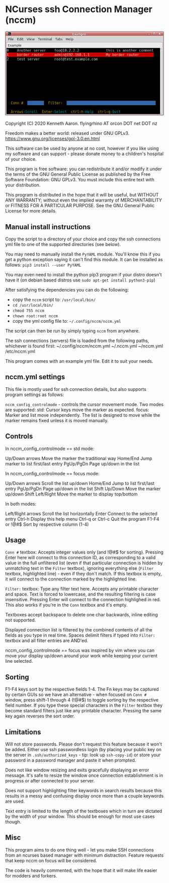 
NCurses ssh Connection Manager (nccm)
=====================================

![](images/program_screenshot.png)

Copyright (C) 2020 Kenneth Aaron.
flyingrhino AT orcon DOT net DOT nz

Freedom makes a better world: released under GNU GPLv3.
https://www.gnu.org/licenses/gpl-3.0.en.html

This software can be used by anyone at no cost, however
if you like using my software and can support - please
donate money to a children's hospital of your choice.

This program is free software: you can redistribute it
and/or modify it under the terms of the GNU General Public
License as published by the Free Software Foundation:
GNU GPLv3. You must include this entire text with your
distribution.

This program is distributed in the hope that it will be
useful, but WITHOUT ANY WARRANTY; without even the implied
warranty of MERCHANTABILITY or FITNESS FOR A PARTICULAR
PURPOSE.
See the GNU General Public License for more details.


Manual install instructions
---------------------------

Copy the script to a directory of your choice and copy
the ssh connections yml file to one of the supported
directories (see below).

You may need to manually install the `PyYAML` module.
You'll know this if you get a python exception saying
it can't find this module. It can be installed as follows:
  `pip3 install --user PyYAML`

You may even need to install the python pip3 program if
your distro doesn't have it (on debian based distros use
`sudo apt-get install python3-pip`)

After satisfying the dependencies you can do the following:
- copy the `nccm` script to: `/usr/local/bin/`
- `cd /usr/local/bin/`
- `chmod 755 nccm`
- `chown root:root nccm`
- copy the yml config file to: `~/.config/nccm/nccm.yml`

The script can then be run by simply typing `nccm`
from anywhere.

The ssh connections (servers) file is loaded from the
following paths, whichever is found first:
  ~/.config/nccm/nccm.yml
  ~/.nccm.yml
  ~/nccm.yml
  /etc/nccm.yml

This program comes with an example yml file. Edit it
to suit your needs.


nccm.yml settings
-----------------

This file is mostly used for ssh connection details, but
also supports program settings as follows:

`nccm_config_controlmode` - controls the cursor
movement mode. Two modes are supported:
  std:    Cursor keys move the marker as expected.
  focus:  Marker and list move independently.
          The list is designed to move while the marker
          remains fixed unless it is moved manually.


Controls
--------

In nccm_config_controlmode == std mode:

Up/Down arrows      Move the marker the traditional way
Home/End            Jump marker to list first/last entry
PgUp/PgDn           Page up/down in the list

In nccm_config_controlmode == focus mode:

Up/Down arrows      Scroll the list up/down
Home/End            Jump to list first/last entry
PgUp/PgDn           Page up/down in the list
Shift Up/Down       Move the marker up/down
Shift Left/Right    Move the marker to display top/bottom

In both modes:

Left/Right arrows   Scroll the list horizontally
Enter               Connect to the selected entry
Ctrl-h              Display this help menu
Ctrl-q or Ctrl-c    Quit the program
F1-F4 or !@#$       Sort by respective column (1-4)


Usage
-----

`Conn #` textbox:
Accepts integer values only (and !@#$ for sorting).
Pressing Enter here will connect to this connection ID,
as corresponding to a valid value in the full
unfiltered list (even if that particular connection
is hidden by unmatching text in the `Filter` textbox),
ignoring everything else (`Filter` textbox, highlighted
line) - even if they don't match.
If this textbox is empty, it will connect to the
connection marked by the highlighted line.

`Filter:` textbox:
Type any filter text here.
Accepts any printable character and space.
Text is forced to lowercase, and the resulting filtering
is case insensitive.
Pressing Enter will connect to the connection highlighed
in red. This also works if you're in the `Conn` textbox
and it's empty.

Textboxes accept backspace to delete one char backwards,
inline editing not supported.

Displayed connection list is filtered by the combined
contents of all the fields as you type in real time.
Spaces delimit filters if typed into `Filter:` textbox
and all filter entries are AND'ed.

nccm_config_controlmode == focus was inspired by vim
where you can move your display up/down around your work
while keeping your current line selected.


Sorting
-------

F1-F4 keys sort by the respective fields 1-4.
The Fn keys may be captured by certain GUIs so we have
an alternative - when focused on `Conn #` window, press
shift-1 through 4 (!@#$) to toggle sorting by the
respective field number. If you type these special
characters in the `Filter` textbox they become standard
filters just like any printable character.
Pressing the same key again reverses the sort order.


Limitations
-----------

Will not store passwords. Please don't request this
feature because it won't be added.
Either use ssh passwordless login (by placing your
public key on the server in `.ssh/authorized_keys` - tip:
look up `ssh-copy-id`) or store your password in a
password manager and paste it when prompted.

Does not like window resizing and exits gracefully
displaying an error message.
It's safe to resize the window once connection
establishment is in progress or after connected to
your server.

Does not support highlighting filter keywords in search
results because this results in a messy and confusing
display once more than a couple keywords are used.

Text entry is limited to the length of the textboxes
which in turn are dictated by the width of your window.
This should be enough for most use cases though.


Misc
----

This program aims to do one thing well - let you make SSH
connections from an ncurses based manager with minimum
distraction. Feature requests that keep nccm on focus will
be considered.

The code is heavily commented, with the hope that it will
make life easier for modders and forkers.


